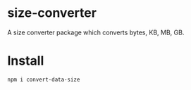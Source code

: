 # size-converter
A size converter package which converts bytes, KB, MB, GB. 

# Install 
``` npm i convert-data-size ```
